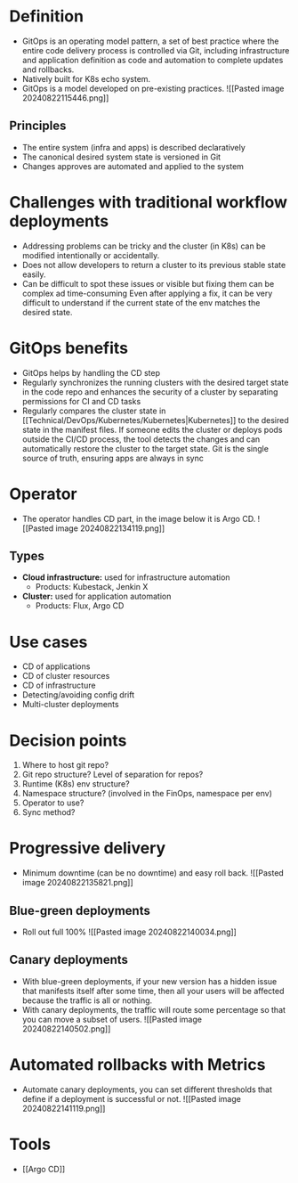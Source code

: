# Definition
- GitOps is an operating model pattern, a set of best practice where the entire code delivery process is controlled via Git, including infrastructure and application definition as code and automation to complete updates and rollbacks.
- Natively built for K8s echo system.
- GitOps is a model developed on pre-existing practices.
  ![[Pasted image 20240822115446.png]]
## Principles
- The entire system (infra and apps) is described declaratively
- The canonical desired system state is versioned in Git
- Changes approves are automated and applied to the system
# Challenges with traditional workflow deployments
- Addressing problems can be tricky and the cluster (in K8s) can be modified intentionally or accidentally.
- Does not allow developers to return a cluster to its previous stable state easily.
- Can be difficult to spot these issues or visible but fixing them can be complex ad time-consuming Even after applying a fix, it can be very difficult to understand if the current state of the env matches the desired state.

# GitOps benefits
- GitOps helps by handling the CD step
- Regularly synchronizes the running clusters with the desired target state in the code repo and enhances the security of a cluster by separating permissions for CI and CD tasks
- Regularly compares the cluster state in [[Technical/DevOps/Kubernetes/Kubernetes|Kubernetes]] to the desired state in the manifest files. If someone edits the cluster or deploys pods outside the CI/CD process, the tool detects the changes and can automatically restore the cluster to the target state. Git is the single source of truth, ensuring apps are always in sync
# Operator
- The operator handles CD part, in the image below it is Argo CD.
![[Pasted image 20240822134119.png]]
## Types
- **Cloud infrastructure:** used for infrastructure automation
	- Products: Kubestack, Jenkin X
- **Cluster:** used for application automation
	- Products: Flux, Argo CD
# Use cases
- CD of applications
- CD of cluster resources
- CD of infrastructure
- Detecting/avoiding config drift
- Multi-cluster deployments
# Decision points
1. Where to host git repo?
2. Git repo structure? Level of separation for repos?
3. Runtime (K8s) env structure?
4. Namespace structure? (involved in the FinOps, namespace per env)
5. Operator to use?
6. Sync method?
# Progressive delivery
- Minimum downtime (can be no downtime) and easy roll back.
  ![[Pasted image 20240822135821.png]]
## Blue-green deployments
- Roll out full 100%
![[Pasted image 20240822140034.png]]
## Canary deployments
- With blue-green deployments, if your new version has a hidden issue that manifests itself after some time, then all your users will be affected because the traffic is all or nothing.
- With canary deployments, the traffic will route some percentage so that you can move a subset of users.
![[Pasted image 20240822140502.png]]
# Automated rollbacks with Metrics
- Automate canary deployments, you can set different thresholds that define if a deployment is successful or not.
![[Pasted image 20240822141119.png]]
# Tools
- [[Argo CD]]